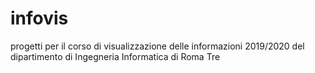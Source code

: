 # infovis
progetti per il corso di visualizzazione delle informazioni 2019/2020 del dipartimento di Ingegneria Informatica di Roma Tre
